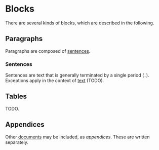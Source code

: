 # Blocks

There are several kinds of blocks, which are described in the following.


## Paragraphs

Paragraphs are composed of [sentences](#sentences).


### Sentences

Sentences are text that is generally terminated by a single period (`.`).
Exceptions apply in the context of [text](./text.md#child-nodes) (TODO).


## Tables

TODO.


## Appendices

Other [documents](./document.md) may be included, as *appendices*.
These are written separately.
